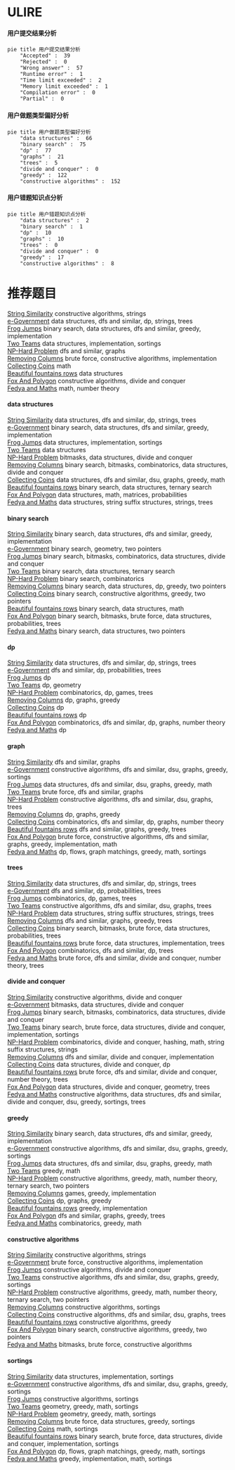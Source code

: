 # ULIRE
<!-- tabs:start -->
#### **用户提交结果分析**

```mermaid
pie title 用户提交结果分析
    "Accepted" :  39
    "Rejected" :  0
    "Wrong answer" :  57
    "Runtime error" :  1
    "Time limit exceeded" :  2
    "Memory limit exceeded" :  1
    "Compilation error" :  0
    "Partial" :  0
```
#### **用户做题类型偏好分析**

```mermaid
pie title 用户做题类型偏好分析
    "data structures" :  66
    "binary search" :  75
    "dp" :  77
    "graphs" :  21
    "trees" :  5
    "divide and conquer" :  0
    "greedy" :  122
    "constructive algorithms" :  152
```
#### **用户错题知识点分析**

```mermaid
pie title 用户错题知识点分析
    "data structures" :  2
    "binary search" :  1
    "dp" :  10
    "graphs" :  10
    "trees" :  0
    "divide and conquer" :  0
    "greedy" :  17
    "constructive algorithms" :  8
```
<!-- tabs:end -->
# 推荐题目
[String Similarity](http://codeforces.com/problemset/problem/1400/A)		constructive algorithms,
                        strings		  
[e-Government](http://codeforces.com/problemset/problem/163/E)		data structures,
                        dfs and similar,
                        dp,
                        strings,
                        trees		  
[Frog Jumps](http://codeforces.com/problemset/problem/1324/C)		binary search,
                        data structures,
                        dfs and similar,
                        greedy,
                        implementation		  
[Two Teams](http://codeforces.com/problemset/problem/1154/E)		data structures,
                        implementation,
                        sortings		  
[NP-Hard Problem](http://codeforces.com/problemset/problem/687/A)		dfs and similar,
                        graphs		  
[Removing Columns](https://codeforces.com/contest/497/problem/A)		brute force,
                        constructive algorithms,
                        implementation		  
[Collecting Coins](http://codeforces.com/problemset/problem/1294/A)		math		  
[Beautiful fountains rows](http://codeforces.com/problemset/problem/799/F)		data structures		  
[Fox And Polygon](http://codeforces.com/problemset/problem/512/E)		constructive algorithms,
                        divide and conquer		  
[Fedya and Maths](http://codeforces.com/problemset/problem/456/B)		math,
                        number theory		  
<!-- tabs:start -->
#### **data structures**
[String Similarity](http://codeforces.com/problemset/problem/163/E)		data structures,
                        dfs and similar,
                        dp,
                        strings,
                        trees		  
[e-Government](http://codeforces.com/problemset/problem/1324/C)		binary search,
                        data structures,
                        dfs and similar,
                        greedy,
                        implementation		  
[Frog Jumps](http://codeforces.com/problemset/problem/1154/E)		data structures,
                        implementation,
                        sortings		  
[Two Teams](http://codeforces.com/problemset/problem/799/F)		data structures		  
[NP-Hard Problem](http://codeforces.com/problemset/problem/1004/F)		bitmasks,
                        data structures,
                        divide and conquer		  
[Removing Columns](https://codeforces.com/contest/876/problem/F)		binary search,
                        bitmasks,
                        combinatorics,
                        data structures,
                        divide and conquer		  
[Collecting Coins](https://codeforces.com/contest/1509/problem/F)		data structures,
                        dfs and similar,
                        dsu,
                        graphs,
                        greedy,
                        math		  
[Beautiful fountains rows](http://codeforces.com/problemset/problem/431/E)		binary search,
                        data structures,
                        ternary search		  
[Fox And Polygon](http://codeforces.com/problemset/problem/1286/D)		data structures,
                        math,
                        matrices,
                        probabilities		  
[Fedya and Maths](http://codeforces.com/problemset/problem/547/E)		data structures,
                        string suffix structures,
                        strings,
                        trees		  
#### **binary search**
[String Similarity](http://codeforces.com/problemset/problem/1324/C)		binary search,
                        data structures,
                        dfs and similar,
                        greedy,
                        implementation		  
[e-Government](http://codeforces.com/problemset/problem/696/F)		binary search,
                        geometry,
                        two pointers		  
[Frog Jumps](https://codeforces.com/contest/876/problem/F)		binary search,
                        bitmasks,
                        combinatorics,
                        data structures,
                        divide and conquer		  
[Two Teams](http://codeforces.com/problemset/problem/431/E)		binary search,
                        data structures,
                        ternary search		  
[NP-Hard Problem](http://codeforces.com/problemset/problem/1436/C)		binary search,
                        combinatorics		  
[Removing Columns](http://codeforces.com/problemset/problem/1492/C)		binary search,
                        data structures,
                        dp,
                        greedy,
                        two pointers		  
[Collecting Coins](http://codeforces.com/problemset/problem/1463/D)		binary search,
                        constructive algorithms,
                        greedy,
                        two pointers		  
[Beautiful fountains rows](http://codeforces.com/problemset/problem/1490/G)		binary search,
                        data structures,
                        math		  
[Fox And Polygon](http://codeforces.com/problemset/problem/1479/D)		binary search,
                        bitmasks,
                        brute force,
                        data structures,
                        probabilities,
                        trees		  
[Fedya and Maths](http://codeforces.com/problemset/problem/1436/E)		binary search,
                        data structures,
                        two pointers		  
#### **dp**
[String Similarity](http://codeforces.com/problemset/problem/163/E)		data structures,
                        dfs and similar,
                        dp,
                        strings,
                        trees		  
[e-Government](http://codeforces.com/problemset/problem/123/E)		dfs and similar,
                        dp,
                        probabilities,
                        trees		  
[Frog Jumps](http://codeforces.com/problemset/problem/1381/B)		dp		  
[Two Teams](http://codeforces.com/problemset/problem/13/D)		dp,
                        geometry		  
[NP-Hard Problem](http://codeforces.com/problemset/problem/914/H)		combinatorics,
                        dp,
                        games,
                        trees		  
[Removing Columns](http://codeforces.com/problemset/problem/1476/C)		dp,
                        graphs,
                        greedy		  
[Collecting Coins](http://codeforces.com/problemset/problem/1500/F)		dp		  
[Beautiful fountains rows](https://codeforces.com/contest/934/problem/C)		dp		  
[Fox And Polygon](http://codeforces.com/problemset/problem/804/F)		combinatorics,
                        dfs and similar,
                        dp,
                        graphs,
                        number theory		  
[Fedya and Maths](http://codeforces.com/problemset/problem/163/A)		dp		  
#### **graph**
[String Similarity](http://codeforces.com/problemset/problem/687/A)		dfs and similar,
                        graphs		  
[e-Government](http://codeforces.com/problemset/problem/1253/D)		constructive algorithms,
                        dfs and similar,
                        dsu,
                        graphs,
                        greedy,
                        sortings		  
[Frog Jumps](https://codeforces.com/contest/1509/problem/F)		data structures,
                        dfs and similar,
                        dsu,
                        graphs,
                        greedy,
                        math		  
[Two Teams](http://codeforces.com/problemset/problem/1020/B)		brute force,
                        dfs and similar,
                        graphs		  
[NP-Hard Problem](https://codeforces.com/contest/699/problem/D)		constructive algorithms,
                        dfs and similar,
                        dsu,
                        graphs,
                        trees		  
[Removing Columns](http://codeforces.com/problemset/problem/1476/C)		dp,
                        graphs,
                        greedy		  
[Collecting Coins](http://codeforces.com/problemset/problem/804/F)		combinatorics,
                        dfs and similar,
                        dp,
                        graphs,
                        number theory		  
[Beautiful fountains rows](http://codeforces.com/problemset/problem/767/C)		dfs and similar,
                        graphs,
                        greedy,
                        trees		  
[Fox And Polygon](http://codeforces.com/problemset/problem/1487/C)		brute force,
                        constructive algorithms,
                        dfs and similar,
                        graphs,
                        greedy,
                        implementation,
                        math		  
[Fedya and Maths](http://codeforces.com/problemset/problem/1437/C)		dp,
                        flows,
                        graph matchings,
                        greedy,
                        math,
                        sortings		  
#### **trees**
[String Similarity](http://codeforces.com/problemset/problem/163/E)		data structures,
                        dfs and similar,
                        dp,
                        strings,
                        trees		  
[e-Government](http://codeforces.com/problemset/problem/123/E)		dfs and similar,
                        dp,
                        probabilities,
                        trees		  
[Frog Jumps](http://codeforces.com/problemset/problem/914/H)		combinatorics,
                        dp,
                        games,
                        trees		  
[Two Teams](https://codeforces.com/contest/699/problem/D)		constructive algorithms,
                        dfs and similar,
                        dsu,
                        graphs,
                        trees		  
[NP-Hard Problem](http://codeforces.com/problemset/problem/547/E)		data structures,
                        string suffix structures,
                        strings,
                        trees		  
[Removing Columns](http://codeforces.com/problemset/problem/767/C)		dfs and similar,
                        graphs,
                        greedy,
                        trees		  
[Collecting Coins](http://codeforces.com/problemset/problem/1479/D)		binary search,
                        bitmasks,
                        brute force,
                        data structures,
                        probabilities,
                        trees		  
[Beautiful fountains rows](http://codeforces.com/problemset/problem/1511/C)		brute force,
                        data structures,
                        implementation,
                        trees		  
[Fox And Polygon](http://codeforces.com/problemset/problem/1499/F)		combinatorics,
                        dfs and similar,
                        dp,
                        trees		  
[Fedya and Maths](http://codeforces.com/problemset/problem/1491/E)		brute force,
                        dfs and similar,
                        divide and conquer,
                        number theory,
                        trees		  
#### **divide and conquer**
[String Similarity](http://codeforces.com/problemset/problem/512/E)		constructive algorithms,
                        divide and conquer		  
[e-Government](http://codeforces.com/problemset/problem/1004/F)		bitmasks,
                        data structures,
                        divide and conquer		  
[Frog Jumps](https://codeforces.com/contest/876/problem/F)		binary search,
                        bitmasks,
                        combinatorics,
                        data structures,
                        divide and conquer		  
[Two Teams](http://codeforces.com/problemset/problem/1461/D)		binary search,
                        brute force,
                        data structures,
                        divide and conquer,
                        implementation,
                        sortings		  
[NP-Hard Problem](http://codeforces.com/problemset/problem/1466/G)		combinatorics,
                        divide and conquer,
                        hashing,
                        math,
                        string suffix structures,
                        strings		  
[Removing Columns](http://codeforces.com/problemset/problem/1490/D)		dfs and similar,
                        divide and conquer,
                        implementation		  
[Collecting Coins](https://codeforces.com/contest/1483/problem/C)		data structures,
                        divide and conquer,
                        dp		  
[Beautiful fountains rows](http://codeforces.com/problemset/problem/1491/E)		brute force,
                        dfs and similar,
                        divide and conquer,
                        number theory,
                        trees		  
[Fox And Polygon](http://codeforces.com/problemset/problem/1303/G)		data structures,
                        divide and conquer,
                        geometry,
                        trees		  
[Fedya and Maths](http://codeforces.com/problemset/problem/1494/D)		constructive algorithms,
                        data structures,
                        dfs and similar,
                        divide and conquer,
                        dsu,
                        greedy,
                        sortings,
                        trees		  
#### **greedy**
[String Similarity](http://codeforces.com/problemset/problem/1324/C)		binary search,
                        data structures,
                        dfs and similar,
                        greedy,
                        implementation		  
[e-Government](http://codeforces.com/problemset/problem/1253/D)		constructive algorithms,
                        dfs and similar,
                        dsu,
                        graphs,
                        greedy,
                        sortings		  
[Frog Jumps](https://codeforces.com/contest/1509/problem/F)		data structures,
                        dfs and similar,
                        dsu,
                        graphs,
                        greedy,
                        math		  
[Two Teams](http://codeforces.com/problemset/problem/1009/C)		greedy,
                        math		  
[NP-Hard Problem](https://codeforces.com/contest/1255/problem/E2)		constructive algorithms,
                        greedy,
                        math,
                        number theory,
                        ternary search,
                        two pointers		  
[Removing Columns](http://codeforces.com/problemset/problem/1365/A)		games,
                        greedy,
                        implementation		  
[Collecting Coins](http://codeforces.com/problemset/problem/1476/C)		dp,
                        graphs,
                        greedy		  
[Beautiful fountains rows](http://codeforces.com/problemset/problem/389/B)		greedy,
                        implementation		  
[Fox And Polygon](http://codeforces.com/problemset/problem/767/C)		dfs and similar,
                        graphs,
                        greedy,
                        trees		  
[Fedya and Maths](http://codeforces.com/problemset/problem/1326/C)		combinatorics,
                        greedy,
                        math		  
#### **constructive algorithms**
[String Similarity](http://codeforces.com/problemset/problem/1400/A)		constructive algorithms,
                        strings		  
[e-Government](https://codeforces.com/contest/497/problem/A)		brute force,
                        constructive algorithms,
                        implementation		  
[Frog Jumps](http://codeforces.com/problemset/problem/512/E)		constructive algorithms,
                        divide and conquer		  
[Two Teams](http://codeforces.com/problemset/problem/1253/D)		constructive algorithms,
                        dfs and similar,
                        dsu,
                        graphs,
                        greedy,
                        sortings		  
[NP-Hard Problem](https://codeforces.com/contest/1255/problem/E2)		constructive algorithms,
                        greedy,
                        math,
                        number theory,
                        ternary search,
                        two pointers		  
[Removing Columns](http://codeforces.com/problemset/problem/254/A)		constructive algorithms,
                        sortings		  
[Collecting Coins](https://codeforces.com/contest/699/problem/D)		constructive algorithms,
                        dfs and similar,
                        dsu,
                        graphs,
                        trees		  
[Beautiful fountains rows](http://codeforces.com/problemset/problem/1493/A)		constructive algorithms,
                        greedy		  
[Fox And Polygon](http://codeforces.com/problemset/problem/1463/D)		binary search,
                        constructive algorithms,
                        greedy,
                        two pointers		  
[Fedya and Maths](https://codeforces.com/contest/1456/problem/B)		bitmasks,
                        brute force,
                        constructive algorithms		  
#### **sortings**
[String Similarity](http://codeforces.com/problemset/problem/1154/E)		data structures,
                        implementation,
                        sortings		  
[e-Government](http://codeforces.com/problemset/problem/1253/D)		constructive algorithms,
                        dfs and similar,
                        dsu,
                        graphs,
                        greedy,
                        sortings		  
[Frog Jumps](http://codeforces.com/problemset/problem/254/A)		constructive algorithms,
                        sortings		  
[Two Teams](https://codeforces.com/contest/1496/problem/C)		geometry,
                        greedy,
                        math,
                        sortings		  
[NP-Hard Problem](http://codeforces.com/problemset/problem/1495/A)		geometry,
                        greedy,
                        math,
                        sortings		  
[Removing Columns](http://codeforces.com/problemset/problem/1497/A)		brute force,
                        data structures,
                        greedy,
                        sortings		  
[Collecting Coins](http://codeforces.com/problemset/problem/1427/A)		math,
                        sortings		  
[Beautiful fountains rows](http://codeforces.com/problemset/problem/1461/D)		binary search,
                        brute force,
                        data structures,
                        divide and conquer,
                        implementation,
                        sortings		  
[Fox And Polygon](http://codeforces.com/problemset/problem/1437/C)		dp,
                        flows,
                        graph matchings,
                        greedy,
                        math,
                        sortings		  
[Fedya and Maths](http://codeforces.com/problemset/problem/1473/A)		greedy,
                        implementation,
                        math,
                        sortings		  
<!-- tabs:end -->

